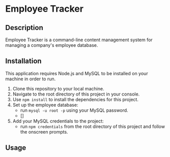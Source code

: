 # Employee Tracker

## Description

Employee Tracker is a command-line content management system for managing a company's employee database.

## Installation

This application requires Node.js and MySQL to be installed on your machine in order to run.

1. Clone this repository to your local machine.
2. Navigate to the root directory of this project in your console.
3. Use ``` npm install ``` to install the dependencies for this project.
4. Set up the employee database:
    - run ``` mysql -u root -p ``` using your MySQL password.
    - []
5. Add your MySQL credentials to the project:
    - run ``` npm credentials ``` from the root directory of this project and follow the onscreen prompts.

## Usage